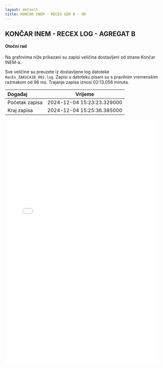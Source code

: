 ```yaml
---
layout: default
title: KONČAR INEM - RECEX GEN B - OR
---
```


## KONČAR INEM - RECEX LOG - AGREGAT B

#### Otočni rad

Na grafovima niže prikazani su zapisi veličina dostavljeni od strane Končar INEM-a. 

Sve veličine su preuzete iz dostavljene log datoteke `RecEx_ZAKUCA1B_002.log`.
Zapisi u datoteku pisani su s pravilnim vremenskim razmakom od 96 ms. Trajanje zapisa iznosi 02:13.056 minuta.

| Događaj        |      Vrijeme                |
| :------------  | :-------------------------: |
| Početak zapisa | 2024-12-04 15:23:23.329000  |
| Kraj zapisa    | 2024-12-04 15:25:36.385000  |
                               

<div class="wide-graph">
    <iframe src="{{ site.baseurl }}/uzbuda/or/recex-zakuca1b-002.html" width="100%" height="800px" frameborder="0"></iframe>
</div>